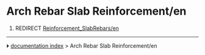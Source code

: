 # Arch Rebar Slab Reinforcement/en
1.  REDIRECT [Reinforcement_SlabRebars/en](Reinforcement_SlabRebars/en.md)



---
⏵ [documentation index](../README.md) > Arch Rebar Slab Reinforcement/en
